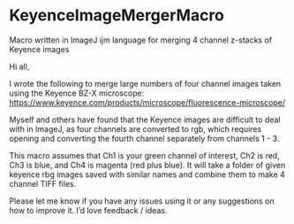 # KeyenceImageMergerMacro
Macro written in ImageJ ijm language for merging 4 channel z-stacks of Keyence images

Hi all,

I wrote the following to merge large numbers of four channel images taken using the Keyence BZ-X microscope: https://www.keyence.com/products/microscope/fluorescence-microscope/

Myself and others have found that the Keyence images are difficult to deal with in ImageJ, as four channels are converted to rgb, which requires opening and converting the fourth channel separately from channels 1 - 3.

This macro assumes that Ch1 is your green channel of interest, Ch2 is red, Ch3 is blue, and Ch4 is magenta (red plus blue). It will take a folder of given keyence rbg images saved with similar names and combine them to make 4 channel TIFF files.

Please let me know if you have any issues using it or any suggestions on how to improve it. I’d love feedback / ideas.
